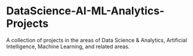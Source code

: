 # DataScience-AI-ML-Analytics-Projects
A collection of projects in the areas of Data Science &amp; Analytics, Artificial Intelligence, Machine Learning, and related areas.
